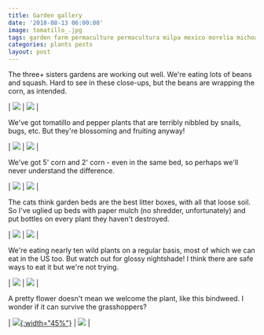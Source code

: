 ```yaml
---
title: Garden gallery
date: '2018-08-13 06:00:00'
image: tomatillo_.jpg
tags: garden farm permaculture permacultura milpa mexico morelia michoacan
categories: plants pests
layout: post
---
```


The three+ sisters gardens are working out well. We're eating lots of beans and squash. Hard to see in these close-ups, but the beans are wrapping the corn, as intended.


| [![](/images/beans_wrap_corn_.jpg)](/images/beans_wrap_corn.jpg) | [![](/images/beans_wrap_corn2_.jpg)](/images/beans_wrap_corn2.jpg) | <br>

We've got tomatillo and pepper plants that are terribly nibbled by snails, bugs, etc. But they're blossoming and fruiting anyway!


| [![](/images/tomatillo3_.jpg)](/images/tomatillo3.jpg) | [![](/images/peppers2_.jpg)](/images/peppers2.jpg) | <br>

We've got 5' corn and 2' corn - even in the same bed, so perhaps we'll never understand the difference.


| [![](/images/corns_.jpg)](/images/corns.jpg) | [![](/images/corn_beans_.jpg)](/images/corn_beans.jpg) | <br>

The cats think garden beds are the best litter boxes, with all that loose soil. So I've uglied up beds with paper mulch (no shredder, unfortunately) and put bottles on every plant they haven't destroyed.


| [![](/images/gris_garden_.jpg)](/images/gris_garden.jpg) | [![](/images/ugly_garden_.jpg)](/images/ugly_garden.jpg) | <br>

We're eating nearly ten wild plants on a regular basis, most of which we can eat in the US too. But watch out for glossy nightshade! I think there are safe ways to eat it but we're not trying.

| [![](/images/wild_greens_.jpg)](/images/wild_greens.jpg) | [![](/images/poison_nightshade_.jpg)](/images/poison_nightshade.jpg) | <br>

A pretty flower doesn't mean we welcome the plant, like this bindweed. I wonder if it can survive the grasshoppers?

| [![](/images/bindweed_.jpg){:width="45%"}](/images/bindweed.jpg) | ![](/images/grasshopper.jpg) | <br>
